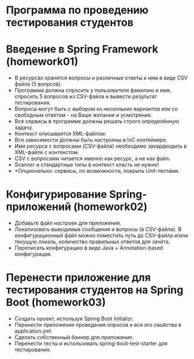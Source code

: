# Программа по проведению тестирования студентов
# Введение в Spring Framework (homework01)
* В ресурсах хранятся вопросы и различные ответы к ним в виде CSV файла (5 вопрсов).
* Программа должна спросить у пользователя фамилию и имя, спросить 5 вопросов из CSV-файла и вывести результат тестирования.
* Вопросы могут быть с выбором из нескольких вариантов или со свободным ответом - на Ваше желание и усмотрение.
* Все сервисы в программе должны решать строго определённую задачу.
* Контекст описывается XML-файлом.
* Все зависимости должны быть настроены в IoC контейнере.
* Имя ресурса с вопросами (CSV-файла) необходимо захардкодить в XML-файле с контекстом.
* CSV с вопросами читается именно как ресурс, а не как файл.
* Scanner и стандартные типы в контекст класть не нужно!
* *Опционально: сервисы, по возможности, покрыть Unit-тестами.

# Конфигурирование Spring-приложений (homework02)
* Добавьте файл настроек для приложения.
* Локализовать выводимые сообщения и вопросы (в CSV-файле). В конфигурационный файл можно поместить путь до CSV-файла и/или текущую локаль, количество правильных ответов для зачёта.
* Переписать конфигурацию в виде Java + Annotation-based конфигурации.

# Перенести приложение для тестирования студентов на Spring Boot (homework03)
* Создать проект, используя Spring Boot Initializr.
* Перенести приложение проведения опросов и все его свойства в application.yml
* Сделать собственный баннер для приложения.
* Перенести тесты и использовать spring-boot-test-starter для тестирования.